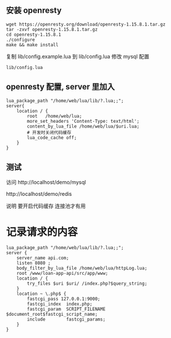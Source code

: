 ## 安装 openresty
```
wget https://openresty.org/download/openresty-1.15.8.1.tar.gz
tar -zxvf openresty-1.15.8.1.tar.gz
cd openresty-1.15.8.1
./configure
make && make install
```

复制 lib/config.example.lua 到 lib/config.lua
修改 mysql 配置 
```
lib/config.lua
```

## openresty 配置, server 里加入
```
lua_package_path "/home/web/lua/lib/?.lua;;";
server{
    location / {
        root   /home/web/lua;
        more_set_headers 'Content-Type: text/html';
        content_by_lua_file /home/web/lua/$uri.lua;
        # 开发时关闭代码缓存
        lua_code_cache off; 
    }
}
```


## 测试

访问
http://localhost/demo/mysql

http://localhost/demo/redis

说明
要开启代码缓存 连接池才有用


# 记录请求的内容

```
lua_package_path "/home/web/lua/lib/?.lua;;";
server {
    server_name api.com;
    listen 8080 ;
    body_filter_by_lua_file /home/web/lua/httpLog.lua;
    root /www/loan-app-api/src/app/www;
    location / {
        try_files $uri $uri/ /index.php?$query_string;
    }
    location ~ \.php$ {
        fastcgi_pass 127.0.0.1:9000;
        fastcgi_index  index.php;
        fastcgi_param  SCRIPT_FILENAME  $document_root$fastcgi_script_name;
        include        fastcgi_params;
    }
}


```
